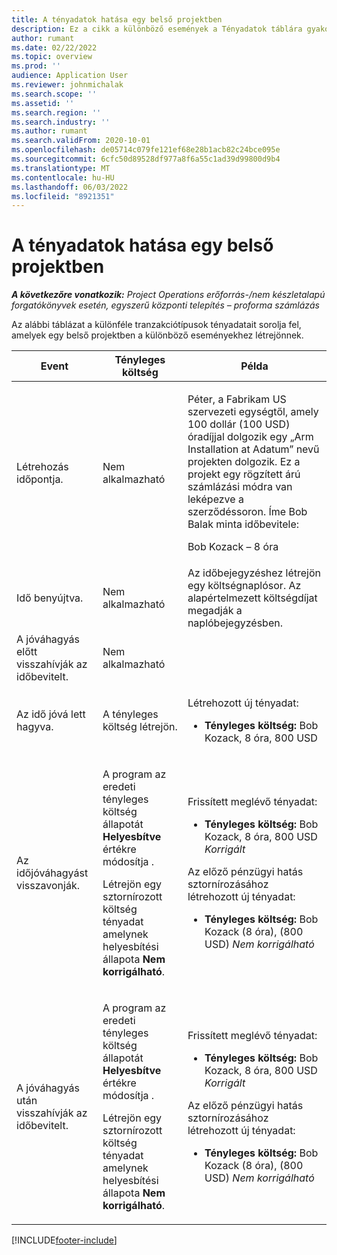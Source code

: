 ```yaml
---
title: A tényadatok hatása egy belső projektben
description: Ez a cikk a különböző események a Tényadatok táblára gyakorolt hatásról nyújt tájékoztatást egy belső projekthez Microsoft Dynamics 365 Project Operations alkalmazásban.
author: rumant
ms.date: 02/22/2022
ms.topic: overview
ms.prod: ''
audience: Application User
ms.reviewer: johnmichalak
ms.search.scope: ''
ms.assetid: ''
ms.search.region: ''
ms.search.industry: ''
ms.author: rumant
ms.search.validFrom: 2020-10-01
ms.openlocfilehash: de05714c079fe121ef68e28b1acb82c24bce095e
ms.sourcegitcommit: 6cfc50d89528df977a8f6a55c1ad39d99800d9b4
ms.translationtype: MT
ms.contentlocale: hu-HU
ms.lasthandoff: 06/03/2022
ms.locfileid: "8921351"
---
```

# <a name="actuals-impact-for-an-internal-project"></a>A tényadatok hatása egy belső projektben

_**A következőre vonatkozik:** Project Operations erőforrás-/nem készletalapú forgatókönyvek esetén, egyszerű központi telepítés – proforma számlázás_

Az alábbi táblázat a különféle tranzakciótípusok tényadatait sorolja fel, amelyek egy belső projektben a különböző eseményekhez létrejönnek.

| Event | Tényleges költség | Példa |
|---|---|---|
| Létrehozás időpontja. | Nem alkalmazható | <p>Péter, a Fabrikam US szervezeti egységtől, amely 100 dollár (100 USD) óradíjjal dolgozik egy „Arm Installation at Adatum” nevű projekten dolgozik. Ez a projekt egy rögzített árú számlázási módra van leképezve a szerződéssoron. Íme Bob Balak minta időbevitele:</p><p>Bob Kozack – 8 óra</p> |
| Idő benyújtva. | Nem alkalmazható | Az időbejegyzéshez létrejön egy költségnaplósor. Az alapértelmezett költségdíjat megadják a naplóbejegyzésben. |
| A jóváhagyás előtt visszahívják az időbevitelt. | Nem alkalmazható | |
| Az idő jóvá lett hagyva. | A tényleges költség létrejön. | <p>Létrehozott új tényadat:</p><ul><li>**Tényleges költség:** Bob Kozack, 8 óra, 800 USD</li></ul> |
| Az időjóváhagyást visszavonják. | <p>A program az eredeti tényleges költség állapotát **Helyesbítve** értékre módosítja .</p><p>Létrejön egy sztornírozott költség tényadat amelynek helyesbítési állapota **Nem korrigálható**.</p> | <p>Frissített meglévő tényadat:</p><ul><li>**Tényleges költség:** Bob Kozack, 8 óra, 800 USD *Korrigált*</li></ul><p>Az előző pénzügyi hatás sztornírozásához létrehozott új tényadat:</p><ul><li>**Tényleges költség:** Bob Kozack (8 óra), (800 USD) *Nem korrigálható*</li></ul> |
| A jóváhagyás után visszahívják az időbevitelt. | <p>A program az eredeti tényleges költség állapotát **Helyesbítve** értékre módosítja .</p><p>Létrejön egy sztornírozott költség tényadat amelynek helyesbítési állapota **Nem korrigálható**.</p> | <p>Frissített meglévő tényadat:</p><ul><li>**Tényleges költség:** Bob Kozack, 8 óra, 800 USD *Korrigált*</li></ul><p>Az előző pénzügyi hatás sztornírozásához létrehozott új tényadat:</p><ul><li>**Tényleges költség:** Bob Kozack (8 óra), (800 USD) *Nem korrigálható*</li></ul> |

[!INCLUDE[footer-include](../includes/footer-banner.md)]

